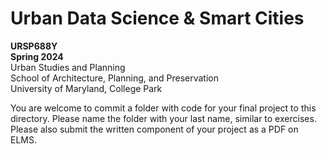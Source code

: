 # Urban Data Science & Smart Cities
**URSP688Y**<br>
**Spring 2024**<br>
Urban Studies and Planning<br>
School of Architecture, Planning, and Preservation<br>
University of Maryland, College Park

You are welcome to commit a folder with code for your final project to this directory. Please name the folder with your last name, similar to exercises. Please also submit the written component of your project as a PDF on ELMS.